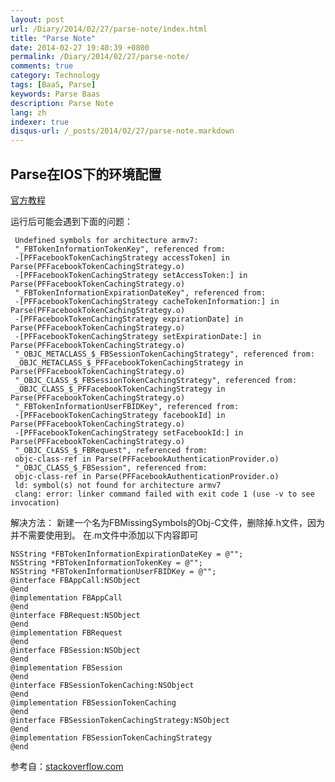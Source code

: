 ```yaml
---
layout: post
url: /Diary/2014/02/27/parse-note/index.html
title: "Parse Note"
date: 2014-02-27 19:40:39 +0800
permalink: /Diary/2014/02/27/parse-note/
comments: true
category: Technology
tags: [BaaS, Parse]
keywords: Parse Baas
description: Parse Note
lang: zh
indexer: true
disqus-url: /_posts/2014/02/27/parse-note.markdown
---
```


## Parse在IOS下的环境配置

[官方教程](https://parse.com/apps/quickstart#parse_push/ios/existing)

运行后可能会遇到下面的问题：

     Undefined symbols for architecture armv7:
	 "_FBTokenInformationTokenKey", referenced from:
	 -[PFFacebookTokenCachingStrategy accessToken] in Parse(PFFacebookTokenCachingStrategy.o)
	 -[PFFacebookTokenCachingStrategy setAccessToken:] in Parse(PFFacebookTokenCachingStrategy.o)
	 "_FBTokenInformationExpirationDateKey", referenced from:
	 -[PFFacebookTokenCachingStrategy cacheTokenInformation:] in     Parse(PFFacebookTokenCachingStrategy.o)
	 -[PFFacebookTokenCachingStrategy expirationDate] in Parse(PFFacebookTokenCachingStrategy.o)
	 -[PFFacebookTokenCachingStrategy setExpirationDate:] in Parse(PFFacebookTokenCachingStrategy.o)
	 "_OBJC_METACLASS_$_FBSessionTokenCachingStrategy", referenced from:
	 _OBJC_METACLASS_$_PFFacebookTokenCachingStrategy in Parse(PFFacebookTokenCachingStrategy.o)
	 "_OBJC_CLASS_$_FBSessionTokenCachingStrategy", referenced from:
	 _OBJC_CLASS_$_PFFacebookTokenCachingStrategy in Parse(PFFacebookTokenCachingStrategy.o)
	 "_FBTokenInformationUserFBIDKey", referenced from:
	 -[PFFacebookTokenCachingStrategy facebookId] in Parse(PFFacebookTokenCachingStrategy.o)
	 -[PFFacebookTokenCachingStrategy setFacebookId:] in Parse(PFFacebookTokenCachingStrategy.o)
	 "_OBJC_CLASS_$_FBRequest", referenced from:
	 objc-class-ref in Parse(PFFacebookAuthenticationProvider.o)
	 "_OBJC_CLASS_$_FBSession", referenced from:
	 objc-class-ref in Parse(PFFacebookAuthenticationProvider.o)
	 ld: symbol(s) not found for architecture armv7
	 clang: error: linker command failed with exit code 1 (use -v to see invocation)





解决方法：
新建一个名为FBMissingSymbols的Obj-C文件，删除掉.h文件，因为并不需要使用到。
在.m文件中添加以下内容即可<!-- more -->

	NSString *FBTokenInformationExpirationDateKey = @"";
	NSString *FBTokenInformationTokenKey = @"";
	NSString *FBTokenInformationUserFBIDKey = @"";
	@interface FBAppCall:NSObject
	@end
	@implementation FBAppCall
	@end
	@interface FBRequest:NSObject
	@end
	@implementation FBRequest
	@end
	@interface FBSession:NSObject
	@end
	@implementation FBSession
	@end
	@interface FBSessionTokenCaching:NSObject
	@end
	@implementation FBSessionTokenCaching
	@end
	@interface FBSessionTokenCachingStrategy:NSObject
	@end
	@implementation FBSessionTokenCachingStrategy
	@end
	
参考自：[stackoverflow.com](http://stackoverflow.com/questions/15457136/parse-for-ios-errors-when-trying-to-run-the-app)





